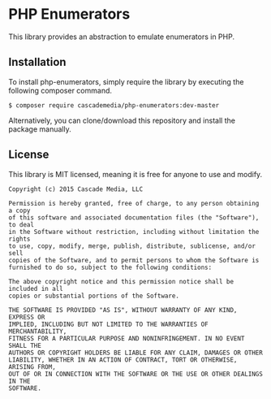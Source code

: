 PHP Enumerators
===============
This library provides an abstraction to emulate enumerators in PHP.

Installation
------------
To install php-enumerators, simply require the library by executing the following composer command.

```
$ composer require cascademedia/php-enumerators:dev-master
```

Alternatively, you can clone/download this repository and install the package manually.

License
-------
This library is MIT licensed, meaning it is free for anyone to use and modify.

```
Copyright (c) 2015 Cascade Media, LLC

Permission is hereby granted, free of charge, to any person obtaining a copy
of this software and associated documentation files (the "Software"), to deal
in the Software without restriction, including without limitation the rights
to use, copy, modify, merge, publish, distribute, sublicense, and/or sell
copies of the Software, and to permit persons to whom the Software is
furnished to do so, subject to the following conditions:

The above copyright notice and this permission notice shall be included in all
copies or substantial portions of the Software.

THE SOFTWARE IS PROVIDED "AS IS", WITHOUT WARRANTY OF ANY KIND, EXPRESS OR
IMPLIED, INCLUDING BUT NOT LIMITED TO THE WARRANTIES OF MERCHANTABILITY,
FITNESS FOR A PARTICULAR PURPOSE AND NONINFRINGEMENT. IN NO EVENT SHALL THE
AUTHORS OR COPYRIGHT HOLDERS BE LIABLE FOR ANY CLAIM, DAMAGES OR OTHER
LIABILITY, WHETHER IN AN ACTION OF CONTRACT, TORT OR OTHERWISE, ARISING FROM,
OUT OF OR IN CONNECTION WITH THE SOFTWARE OR THE USE OR OTHER DEALINGS IN THE
SOFTWARE.
```
